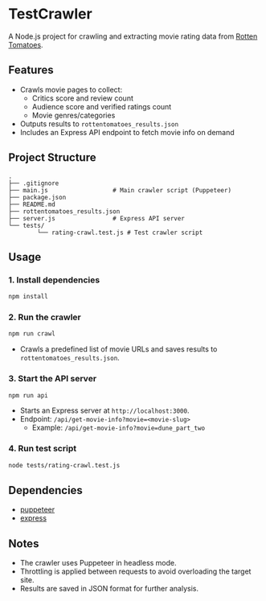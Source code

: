 # TestCrawler

A Node.js project for crawling and extracting movie rating data from [Rotten Tomatoes](https://www.rottentomatoes.com/).

## Features

- Crawls movie pages to collect:
    - Critics score and review count
    - Audience score and verified ratings count
    - Movie genres/categories
- Outputs results to `rottentomatoes_results.json`
- Includes an Express API endpoint to fetch movie info on demand

## Project Structure

```
.
├── .gitignore
├── main.js                  # Main crawler script (Puppeteer)
├── package.json
├── README.md
├── rottentomatoes_results.json
├── server.js                # Express API server
└── tests/
        └── rating-crawl.test.js # Test crawler script
```

## Usage

### 1. Install dependencies

```bash
npm install
```

### 2. Run the crawler

```bash
npm run crawl
```

- Crawls a predefined list of movie URLs and saves results to `rottentomatoes_results.json`.

### 3. Start the API server

```bash
npm run api
```

- Starts an Express server at `http://localhost:3000`.
- Endpoint: `/api/get-movie-info?movie=<movie-slug>`
    - Example: `/api/get-movie-info?movie=dune_part_two`

### 4. Run test script

```bash
node tests/rating-crawl.test.js
```

## Dependencies

- [puppeteer](https://www.npmjs.com/package/puppeteer)
- [express](https://www.npmjs.com/package/express)

## Notes

- The crawler uses Puppeteer in headless mode.
- Throttling is applied between requests to avoid overloading the target site.
- Results are saved in JSON format for further analysis.

